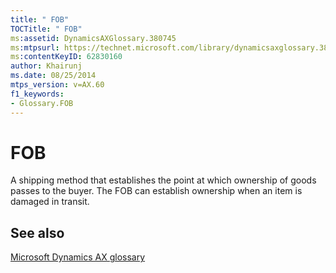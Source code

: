 ```yaml
---
title: " FOB"
TOCTitle: " FOB"
ms:assetid: DynamicsAXGlossary.380745
ms:mtpsurl: https://technet.microsoft.com/library/dynamicsaxglossary.380745(v=AX.60)
ms:contentKeyID: 62830160
author: Khairunj
ms.date: 08/25/2014
mtps_version: v=AX.60
f1_keywords:
- Glossary.FOB
---
```


# FOB

A shipping method that establishes the point at which ownership of goods passes to the buyer. The FOB can establish ownership when an item is damaged in transit.

## See also

[Microsoft Dynamics AX glossary](glossary/microsoft-dynamics-ax-glossary.md)

  


